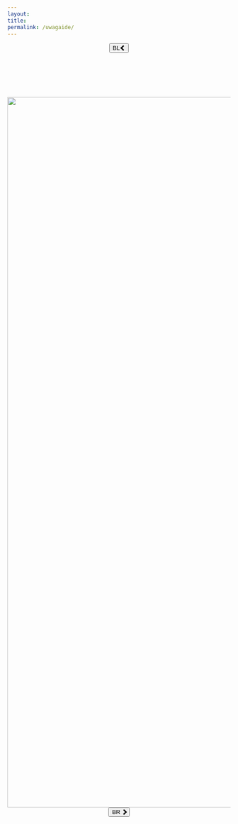 ```yaml
---
layout:
title:
permalink: /uwagaide/
---
```


<div style="text-align:center">
  <button> BL <i class="arrow left"></i> </button>
  <img src="{{ site.baseurl }}/images/lara_1.gif" alt="ide" style="width: 1600px; margin-top: 100px;" />
  <button> BR <i class="arrow right"></i> </button>
</div>

<style>

.arrow {
  border: solid black;
  border-width: 0 3px 3px 0;
  display: inline-block;
  padding: 3px;
}

.right {
  transform: rotate(-45deg);
  -webkit-transform: rotate(-45deg);
}

.left {
  transform: rotate(135deg);
  -webkit-transform: rotate(135deg);
}

</style>
